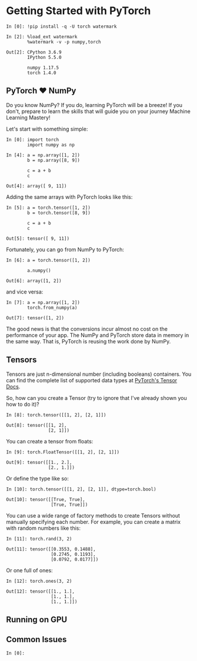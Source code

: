 
# Getting Started with PyTorch

    In [0]: !pip install -q -U torch watermark

    In [2]: %load_ext watermark
            %watermark -v -p numpy,torch
    
    Out[2]: CPython 3.6.9
            IPython 5.5.0
            
            numpy 1.17.5
            torch 1.4.0




## PyTorch ❤ NumPy

Do you know NumPy? If you do, learning PyTorch will be a breeze! If you don't, prepare to learn the skills that will guide you on your journey Machine Learning Mastery!

Let's start with something simple:

    In [0]: import torch
            import numpy as np

    In [4]: a = np.array([1, 2])
            b = np.array([8, 9])
            
            c = a + b
            c
    
    Out[4]: array([ 9, 11])


Adding the same arrays with PyTorch looks like this:

    In [5]: a = torch.tensor([1, 2])
            b = torch.tensor([8, 9])
            
            c = a + b
            c
    
    Out[5]: tensor([ 9, 11])


Fortunately, you can go from NumPy to PyTorch:

    In [6]: a = torch.tensor([1, 2])
            
            a.numpy()
    
    Out[6]: array([1, 2])


 and vice versa:

    In [7]: a = np.array([1, 2])
            torch.from_numpy(a)
    
    Out[7]: tensor([1, 2])


The good news is that the conversions incur almost no cost on the performance of your app. The NumPy and PyTorch store data in memory in the same way. That is, PyTorch is reusing the work done by NumPy.

## Tensors

Tensors are just n-dimensional number (including booleans) containers. You can find the complete list of supported data types at [PyTorch's Tensor Docs](https://pytorch.org/docs/stable/tensors.html).

So, how can you create a Tensor (try to ignore that I've already shown you how to do it)?



    In [8]: torch.tensor([[1, 2], [2, 1]])
    
    Out[8]: tensor([[1, 2],
                    [2, 1]])


You can create a tensor from floats:

    In [9]: torch.FloatTensor([[1, 2], [2, 1]])
    
    Out[9]: tensor([[1., 2.],
                    [2., 1.]])


Or define the type like so:

    In [10]: torch.tensor([[1, 2], [2, 1]], dtype=torch.bool)
    
    Out[10]: tensor([[True, True],
                     [True, True]])


You can use a wide range of factory methods to create Tensors without manually specifying each number. For example, you can create a matrix with random numbers like this: 

    In [11]: torch.rand(3, 2)
    
    Out[11]: tensor([[0.3553, 0.1488],
                     [0.2745, 0.1193],
                     [0.0792, 0.0177]])


Or one full of ones:

    In [12]: torch.ones(3, 2)
    
    Out[12]: tensor([[1., 1.],
                     [1., 1.],
                     [1., 1.]])



## Running on GPU


## Common Issues

    In [0]: 

